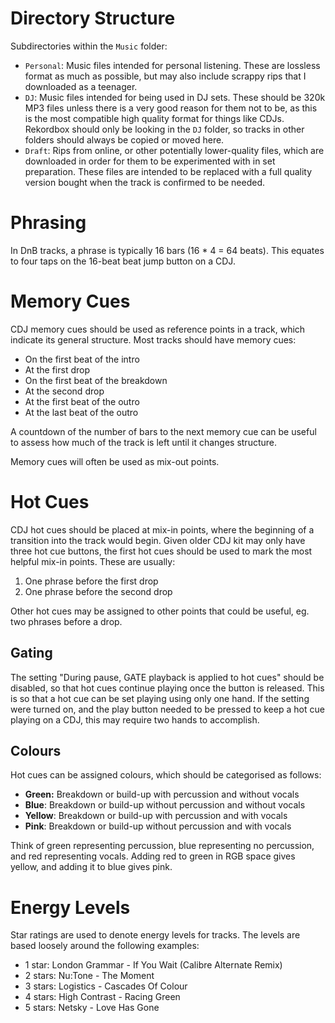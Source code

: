 # Directory Structure

Subdirectories within the `Music` folder:

* `Personal`: Music files intended for personal listening. These are lossless format as much as possible, but may also include scrappy rips that I downloaded as a teenager.
* `DJ`: Music files intended for being used in DJ sets. These should be 320k MP3 files unless there is a very good reason for them not to be, as this is the most compatible high quality format for things like CDJs. Rekordbox should only be looking in the `DJ` folder, so tracks in other folders should always be copied or moved here.
* `Draft`: Rips from online, or other potentially lower-quality files, which are downloaded in order for them to be experimented with in set preparation. These files are intended to be replaced with a full quality version bought when the track is confirmed to be needed.

# Phrasing

In DnB tracks, a phrase is typically 16 bars (16 * 4 = 64 beats). This equates to four taps on the 16-beat beat jump button on a CDJ.

# Memory Cues

CDJ memory cues should be used as reference points in a track, which indicate its general structure. Most tracks should have memory cues:

* On the first beat of the intro
* At the first drop
* On the first beat of the breakdown
* At the second drop
* At the first beat of the outro
* At the last beat of the outro

A countdown of the number of bars to the next memory cue can be useful to assess how much of the track is left until it changes structure.

Memory cues will often be used as mix-out points.

# Hot Cues

CDJ hot cues should be placed at mix-in points, where the beginning of a transition into the track would begin. Given older CDJ kit may only have three hot cue buttons, the first hot cues should be used to mark the most helpful mix-in points. These are usually:

1. One phrase before the first drop
2. One phrase before the second drop

Other hot cues may be assigned to other points that could be useful, eg. two phrases before a drop.

## Gating

The setting "During pause, GATE playback is applied to hot cues" should be disabled, so that hot cues continue playing once the button is released. This is so that a hot cue can be set playing using only one hand. If the setting were turned on, and the play button needed to be pressed to keep a hot cue playing on a CDJ, this may require two hands to accomplish.

## Colours

Hot cues can be assigned colours, which should be categorised as follows:

* **Green:** Breakdown or build-up with percussion and without vocals
* **Blue**: Breakdown or build-up without percussion and without vocals
* **Yellow**: Breakdown or build-up with percussion and with vocals
* **Pink**: Breakdown or build-up without percussion and with vocals

Think of green representing percussion, blue representing no percussion, and red representing vocals. Adding red to green in RGB space gives yellow, and adding it to blue gives pink.

# Energy Levels

Star ratings are used to denote energy levels for tracks. The levels are based loosely around the following examples:

* 1 star: London Grammar - If You Wait (Calibre Alternate Remix)
* 2 stars: Nu:Tone - The Moment
* 3 stars: Logistics - Cascades Of Colour
* 4 stars: High Contrast - Racing Green
* 5 stars: Netsky - Love Has Gone

